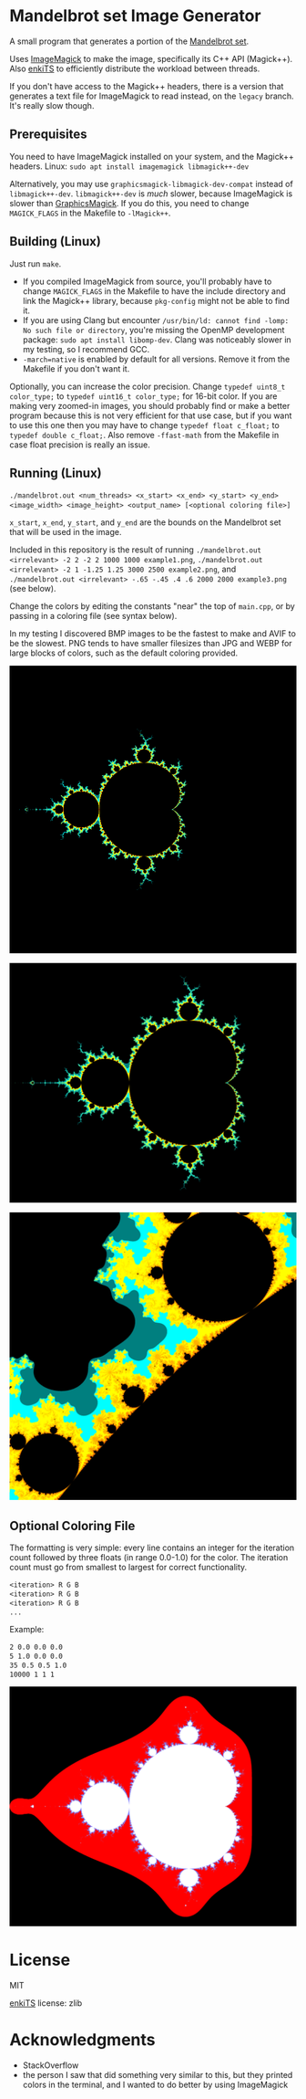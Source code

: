 # Mandelbrot set Image Generator

A small program that generates a portion of the [Mandelbrot set](https://en.wikipedia.org/wiki/Mandelbrot_set).

Uses [ImageMagick](https://imagemagick.org/) to make the image, specifically its C++ API (Magick++). Also [enkiTS](https://github.com/dougbinks/enkiTS) to efficiently distribute the workload between threads.

If you don't have access to the Magick++ headers, there is a version that generates a text file for ImageMagick to read instead, on the `legacy` branch. It's really slow though.

## Prerequisites

You need to have ImageMagick installed on your system, and the Magick++ headers. Linux: `sudo apt install imagemagick libmagick++-dev`

Alternatively, you may use `graphicsmagick-libmagick-dev-compat` instead of `libmagick++-dev`. `libmagick++-dev` is *much* slower, because ImageMagick is slower than [GraphicsMagick](http://www.graphicsmagick.org/). If you do this, you need to change `MAGICK_FLAGS` in the Makefile to `-lMagick++`.

## Building (Linux)

Just run `make`.

* If you compiled ImageMagick from source, you'll probably have to change `MAGICK_FLAGS` in the Makefile to have the include directory and link the Magick++ library, because `pkg-config` might not be able to find it.
* If you are using Clang but encounter `/usr/bin/ld: cannot find -lomp: No such file or directory`, you're missing the OpenMP development package: `sudo apt install libomp-dev`. Clang was noticeably slower in my testing, so I recommend GCC.
* `-march=native` is enabled by default for all versions. Remove it from the Makefile if you don't want it.

Optionally, you can increase the color precision. Change `typedef uint8_t color_type;` to `typedef uint16_t color_type;` for 16-bit color. If you are making very zoomed-in images, you should probably find or make a better program because this is not very efficient for that use case, but if you want to use this one then you may have to change `typedef float c_float;` to `typedef double c_float;`. Also remove `-ffast-math` from the Makefile in case float precision is really an issue.

## Running (Linux)

`./mandelbrot.out <num_threads> <x_start> <x_end> <y_start> <y_end> <image_width> <image_height> <output_name> [<optional coloring file>]`

`x_start`, `x_end`, `y_start`, and `y_end` are the bounds on the Mandelbrot set that will be used in the image.

Included in this repository is the result of running `./mandelbrot.out <irrelevant> -2 2 -2 2 1000 1000 example1.png`, `./mandelbrot.out <irrelevant> -2 1 -1.25 1.25 3000 2500 example2.png`, and `./mandelbrot.out <irrelevant> -.65 -.45 .4 .6 2000 2000 example3.png` (see below).

Change the colors by editing the constants "near" the top of `main.cpp`, or by passing in a coloring file (see syntax below).

In my testing I discovered BMP images to be the fastest to make and AVIF to be the slowest. PNG tends to have smaller filesizes than JPG and WEBP for large blocks of colors, such as the default coloring provided.

![example1](example1.png)

![example2](example2.png)

![example3](example3.png)

## Optional Coloring File

The formatting is very simple: every line contains an integer for the iteration count followed by three floats (in range 0.0-1.0) for the color. The iteration count must go from smallest to largest for correct functionality.

```
<iteration> R G B
<iteration> R G B
<iteration> R G B
...
```

Example:

```
2 0.0 0.0 0.0
5 1.0 0.0 0.0
35 0.5 0.5 1.0
10000 1 1 1
```

![example4](example4.png)

# License

MIT

[enkiTS](https://github.com/dougbinks/enkiTS) license: zlib

# Acknowledgments

* StackOverflow
* the person I saw that did something very similar to this, but they printed colors in the terminal, and I wanted to do better by using ImageMagick
